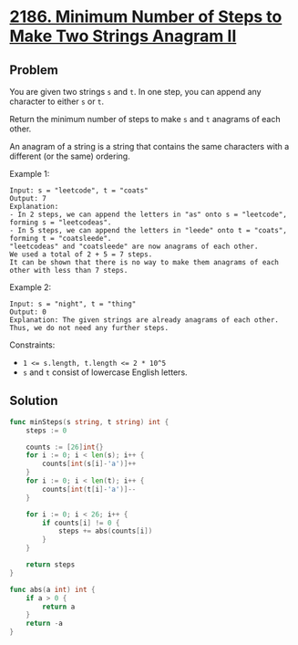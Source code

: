 # [2186. Minimum Number of Steps to Make Two Strings Anagram II](https://leetcode.com/problems/minimum-number-of-steps-to-make-two-strings-anagram-ii/)

## Problem

You are given two strings `s` and `t`. In one step, you can append any character to either `s` or `t`.

Return the minimum number of steps to make `s` and `t` anagrams of each other.

An anagram of a string is a string that contains the same characters with a different (or the same) ordering.


Example 1:

```
Input: s = "leetcode", t = "coats"
Output: 7
Explanation: 
- In 2 steps, we can append the letters in "as" onto s = "leetcode", forming s = "leetcodeas".
- In 5 steps, we can append the letters in "leede" onto t = "coats", forming t = "coatsleede".
"leetcodeas" and "coatsleede" are now anagrams of each other.
We used a total of 2 + 5 = 7 steps.
It can be shown that there is no way to make them anagrams of each other with less than 7 steps.
```

Example 2:

```
Input: s = "night", t = "thing"
Output: 0
Explanation: The given strings are already anagrams of each other. Thus, we do not need any further steps.
```

Constraints:

- `1 <= s.length, t.length <= 2 * 10^5`
- `s` and `t` consist of lowercase English letters.

## Solution

```go
func minSteps(s string, t string) int {
	steps := 0

	counts := [26]int{}
	for i := 0; i < len(s); i++ {
		counts[int(s[i]-'a')]++
	}
	for i := 0; i < len(t); i++ {
		counts[int(t[i]-'a')]--
	}

	for i := 0; i < 26; i++ {
		if counts[i] != 0 {
			steps += abs(counts[i])
		}
	}

	return steps
}

func abs(a int) int {
	if a > 0 {
		return a
	}
	return -a
}
```